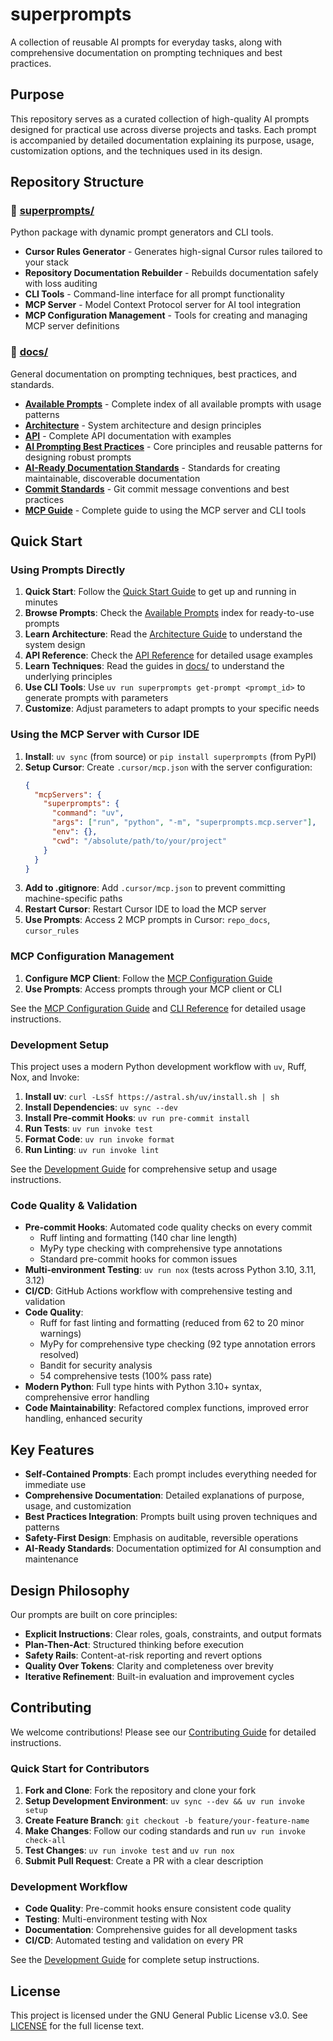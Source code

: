 # superprompts

A collection of reusable AI prompts for everyday tasks, along with comprehensive documentation on prompting techniques and best practices.

## Purpose

This repository serves as a curated collection of high-quality AI prompts designed for practical use across diverse projects and tasks. Each prompt is accompanied by detailed documentation explaining its purpose, usage, customization options, and the techniques used in its design.

## Repository Structure

### 📁 [superprompts/](superprompts/)
Python package with dynamic prompt generators and CLI tools.

- **Cursor Rules Generator** - Generates high-signal Cursor rules tailored to your stack
- **Repository Documentation Rebuilder** - Rebuilds documentation safely with loss auditing
- **CLI Tools** - Command-line interface for all prompt functionality
- **MCP Server** - Model Context Protocol server for AI tool integration
- **MCP Configuration Management** - Tools for creating and managing MCP server definitions

### 📁 [docs/](docs/)
General documentation on prompting techniques, best practices, and standards.

- **[Available Prompts](docs/available_prompts.md)** - Complete index of all available prompts with usage patterns
- **[Architecture](docs/architecture.md)** - System architecture and design principles
- **[API](docs/api.md)** - Complete API documentation with examples
- **[AI Prompting Best Practices](docs/ai_prompting_best_practices.md)** - Core principles and reusable patterns for designing robust prompts
- **[AI-Ready Documentation Standards](docs/ai_ready_documentation_standards.md)** - Standards for creating maintainable, discoverable documentation
- **[Commit Standards](docs/commit_standards.md)** - Git commit message conventions and best practices
- **[MCP Guide](docs/mcp_guide.md)** - Complete guide to using the MCP server and CLI tools

## Quick Start

### Using Prompts Directly
1. **Quick Start**: Follow the [Quick Start Guide](docs/quick_start_guide.md) to get up and running in minutes
2. **Browse Prompts**: Check the [Available Prompts](docs/available_prompts.md) index for ready-to-use prompts
3. **Learn Architecture**: Read the [Architecture Guide](docs/architecture.md) to understand the system design
4. **API Reference**: Check the [API Reference](docs/api.md) for detailed usage examples
5. **Learn Techniques**: Read the guides in [docs/](docs/) to understand the underlying principles
6. **Use CLI Tools**: Use `uv run superprompts get-prompt <prompt_id>` to generate prompts with parameters
7. **Customize**: Adjust parameters to adapt prompts to your specific needs

### Using the MCP Server with Cursor IDE
1. **Install**: `uv sync` (from source) or `pip install superprompts` (from PyPI)
2. **Setup Cursor**: Create `.cursor/mcp.json` with the server configuration:
   ```json
   {
     "mcpServers": {
       "superprompts": {
         "command": "uv",
         "args": ["run", "python", "-m", "superprompts.mcp.server"],
         "env": {},
         "cwd": "/absolute/path/to/your/project"
       }
     }
   }
   ```
3. **Add to .gitignore**: Add `.cursor/mcp.json` to prevent committing machine-specific paths
4. **Restart Cursor**: Restart Cursor IDE to load the MCP server
5. **Use Prompts**: Access 2 MCP prompts in Cursor: `repo_docs`, `cursor_rules`

### MCP Configuration Management
1. **Configure MCP Client**: Follow the [MCP Configuration Guide](docs/mcp_configuration.md)
2. **Use Prompts**: Access prompts through your MCP client or CLI

See the [MCP Configuration Guide](docs/mcp_configuration.md) and [CLI Reference](docs/cli_reference.md) for detailed usage instructions.

### Development Setup

This project uses a modern Python development workflow with `uv`, Ruff, Nox, and Invoke:

1. **Install uv**: `curl -LsSf https://astral.sh/uv/install.sh | sh`
2. **Install Dependencies**: `uv sync --dev`
3. **Install Pre-commit Hooks**: `uv run pre-commit install`
4. **Run Tests**: `uv run invoke test`
5. **Format Code**: `uv run invoke format`
6. **Run Linting**: `uv run invoke lint`

See the [Development Guide](docs/development.md) for comprehensive setup and usage instructions.

### Code Quality & Validation

- **Pre-commit Hooks**: Automated code quality checks on every commit
  - Ruff linting and formatting (140 char line length)
  - MyPy type checking with comprehensive type annotations
  - Standard pre-commit hooks for common issues
- **Multi-environment Testing**: `uv run nox` (tests across Python 3.10, 3.11, 3.12)
- **CI/CD**: GitHub Actions workflow with comprehensive testing and validation
- **Code Quality**:
  - Ruff for fast linting and formatting (reduced from 62 to 20 minor warnings)
  - MyPy for comprehensive type checking (92 type annotation errors resolved)
  - Bandit for security analysis
  - 54 comprehensive tests (100% pass rate)
- **Modern Python**: Full type hints with Python 3.10+ syntax, comprehensive error handling
- **Code Maintainability**: Refactored complex functions, improved error handling, enhanced security

## Key Features

- **Self-Contained Prompts**: Each prompt includes everything needed for immediate use
- **Comprehensive Documentation**: Detailed explanations of purpose, usage, and customization
- **Best Practices Integration**: Prompts built using proven techniques and patterns
- **Safety-First Design**: Emphasis on auditable, reversible operations
- **AI-Ready Standards**: Documentation optimized for AI consumption and maintenance

## Design Philosophy

Our prompts are built on core principles:
- **Explicit Instructions**: Clear roles, goals, constraints, and output formats
- **Plan-Then-Act**: Structured thinking before execution
- **Safety Rails**: Content-at-risk reporting and revert options
- **Quality Over Tokens**: Clarity and completeness over brevity
- **Iterative Refinement**: Built-in evaluation and improvement cycles

## Contributing

We welcome contributions! Please see our [Contributing Guide](docs/contributing_guide.md) for detailed instructions.

### Quick Start for Contributors
1. **Fork and Clone**: Fork the repository and clone your fork
2. **Setup Development Environment**: `uv sync --dev && uv run invoke setup`
3. **Create Feature Branch**: `git checkout -b feature/your-feature-name`
4. **Make Changes**: Follow our coding standards and run `uv run invoke check-all`
5. **Test Changes**: `uv run invoke test` and `uv run nox`
6. **Submit Pull Request**: Create a PR with a clear description

### Development Workflow
- **Code Quality**: Pre-commit hooks ensure consistent code quality
- **Testing**: Multi-environment testing with Nox
- **Documentation**: Comprehensive guides for all development tasks
- **CI/CD**: Automated testing and validation on every PR

See the [Development Guide](docs/development.md) for complete setup instructions.

## License

This project is licensed under the GNU General Public License v3.0. See [LICENSE](LICENSE) for the full license text.
